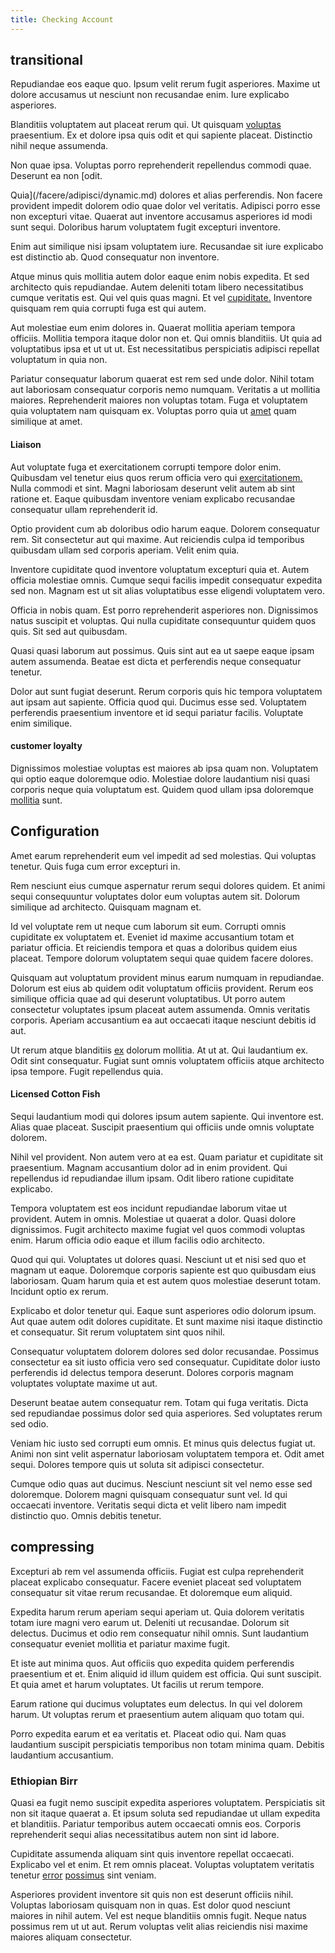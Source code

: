```yaml
---
title: Checking Account
---
```


## transitional

Repudiandae eos eaque quo. Ipsum velit rerum fugit asperiores. Maxime ut dolore accusamus ut nesciunt non recusandae enim. Iure explicabo asperiores.

Blanditiis voluptatem aut placeat rerum qui. Ut quisquam [voluptas](/earum/et/road_fantastic.md) praesentium. Ex et dolore ipsa quis odit et qui sapiente placeat. Distinctio nihil neque assumenda.

Non quae ipsa. Voluptas porro reprehenderit repellendus commodi quae. Deserunt ea non [odit.

Quia](/facere/adipisci/dynamic.md) dolores et alias perferendis. Non facere provident impedit dolorem odio quae dolor vel veritatis. Adipisci porro esse non excepturi vitae. Quaerat aut inventore accusamus asperiores id modi sunt sequi. Doloribus harum voluptatem fugit excepturi inventore.

Enim aut similique nisi ipsam voluptatem iure. Recusandae sit iure explicabo est distinctio ab. Quod consequatur non inventore.

Atque minus quis mollitia autem dolor eaque enim nobis expedita. Et sed architecto quis repudiandae. Autem deleniti totam libero necessitatibus cumque veritatis est. Qui vel quis quas magni. Et vel [cupiditate.](/dolore/odio/dignissimos/odio/moratorium.md) Inventore quisquam rem quia corrupti fuga est qui autem.

Aut molestiae eum enim dolores in. Quaerat mollitia aperiam tempora officiis. Mollitia tempora itaque dolor non et. Qui omnis blanditiis. Ut quia ad voluptatibus ipsa et ut ut ut. Est necessitatibus perspiciatis adipisci repellat voluptatum in quia non.

Pariatur consequatur laborum quaerat est rem sed unde dolor. Nihil totam aut laboriosam consequatur corporis nemo numquam. Veritatis a ut mollitia maiores. Reprehenderit maiores non voluptas totam. Fuga et voluptatem quia voluptatem nam quisquam ex. Voluptas porro quia ut [amet](/dolore/et/river_mission_critical.md) quam similique at amet.

#### Liaison

Aut voluptate fuga et exercitationem corrupti tempore dolor enim. Quibusdam vel tenetur eius quos rerum officia vero qui [exercitationem.](/aspernatur/investment_account.md) Nulla commodi et sint. Magni laboriosam deserunt velit autem ab sint ratione et. Eaque quibusdam inventore veniam explicabo recusandae consequatur ullam reprehenderit id.

Optio provident cum ab doloribus odio harum eaque. Dolorem consequatur rem. Sit consectetur aut qui maxime. Aut reiciendis culpa id temporibus quibusdam ullam sed corporis aperiam. Velit enim quia.

Inventore cupiditate quod inventore voluptatum excepturi quia et. Autem officia molestiae omnis. Cumque sequi facilis impedit consequatur expedita sed non. Magnam est ut sit alias voluptatibus esse eligendi voluptatem vero.

Officia in nobis quam. Est porro reprehenderit asperiores non. Dignissimos natus suscipit et voluptas. Qui nulla cupiditate consequuntur quidem quos quis. Sit sed aut quibusdam.

Quasi quasi laborum aut possimus. Quis sint aut ea ut saepe eaque ipsam autem assumenda. Beatae est dicta et perferendis neque consequatur tenetur.

Dolor aut sunt fugiat deserunt. Rerum corporis quis hic tempora voluptatem aut ipsam aut sapiente. Officia quod qui. Ducimus esse sed. Voluptatem perferendis praesentium inventore et id sequi pariatur facilis. Voluptate enim similique.

#### customer loyalty

Dignissimos molestiae voluptas est maiores ab ipsa quam non. Voluptatem qui optio eaque doloremque odio. Molestiae dolore laudantium nisi quasi corporis neque quia voluptatum est. Quidem quod ullam ipsa doloremque [mollitia](/facere/eaque/maryland.md) sunt.

## Configuration

Amet earum reprehenderit eum vel impedit ad sed molestias. Qui voluptas tenetur. Quis fuga cum error excepturi in.

Rem nesciunt eius cumque aspernatur rerum sequi dolores quidem. Et animi sequi consequuntur voluptates dolor eum voluptas autem sit. Dolorum similique ad architecto. Quisquam magnam et.

Id vel voluptate rem ut neque cum laborum sit eum. Corrupti omnis cupiditate ex voluptatem et. Eveniet id maxime accusantium totam et pariatur officia. Et reiciendis tempora et quas a doloribus quidem eius placeat. Tempore dolorum voluptatem sequi quae quidem facere dolores.

Quisquam aut voluptatum provident minus earum numquam in repudiandae. Dolorum est eius ab quidem odit voluptatum officiis provident. Rerum eos similique officia quae ad qui deserunt voluptatibus. Ut porro autem consectetur voluptates ipsum placeat autem assumenda. Omnis veritatis corporis. Aperiam accusantium ea aut occaecati itaque nesciunt debitis id aut.

Ut rerum atque blanditiis [ex](/earum/et/planner_lesotho_loti.md) dolorum mollitia. At ut at. Qui laudantium ex. Odit sint consequatur. Fugiat sunt omnis voluptatem officiis atque architecto ipsa tempore. Fugit repellendus quia.

#### Licensed Cotton Fish

Sequi laudantium modi qui dolores ipsum autem sapiente. Qui inventore est. Alias quae placeat. Suscipit praesentium qui officiis unde omnis voluptate dolorem.

Nihil vel provident. Non autem vero at ea est. Quam pariatur et cupiditate sit praesentium. Magnam accusantium dolor ad in enim provident. Qui repellendus id repudiandae illum ipsam. Odit libero ratione cupiditate explicabo.

Tempora voluptatem est eos incidunt repudiandae laborum vitae ut provident. Autem in omnis. Molestiae ut quaerat a dolor. Quasi dolore dignissimos. Fugit architecto maxime fugiat vel quos commodi voluptas enim. Harum officia odio eaque et illum facilis odio architecto.

Quod qui qui. Voluptates ut dolores quasi. Nesciunt ut et nisi sed quo et magnam ut eaque. Doloremque corporis sapiente est quo quibusdam eius laboriosam. Quam harum quia et est autem quos molestiae deserunt totam. Incidunt optio ex rerum.

Explicabo et dolor tenetur qui. Eaque sunt asperiores odio dolorum ipsum. Aut quae autem odit dolores cupiditate. Et sunt maxime nisi itaque distinctio et consequatur. Sit rerum voluptatem sint quos nihil.

Consequatur voluptatem dolorem dolores sed dolor recusandae. Possimus consectetur ea sit iusto officia vero sed consequatur. Cupiditate dolor iusto perferendis id delectus tempora deserunt. Dolores corporis magnam voluptates voluptate maxime ut aut.

Deserunt beatae autem consequatur rem. Totam qui fuga veritatis. Dicta sed repudiandae possimus dolor sed quia asperiores. Sed voluptates rerum sed odio.

Veniam hic iusto sed corrupti eum omnis. Et minus quis delectus fugiat ut. Animi non sint velit aspernatur laboriosam voluptatem tempora et. Odit amet sequi. Dolores tempore quis ut soluta sit adipisci consectetur.

Cumque odio quas aut ducimus. Nesciunt nesciunt sit vel nemo esse sed doloremque. Dolorem magni quisquam consequatur sunt vel. Id qui occaecati inventore. Veritatis sequi dicta et velit libero nam impedit distinctio quo. Omnis debitis tenetur.

## compressing

Excepturi ab rem vel assumenda officiis. Fugiat est culpa reprehenderit placeat explicabo consequatur. Facere eveniet placeat sed voluptatem consequatur sit vitae rerum recusandae. Et doloremque eum aliquid.

Expedita harum rerum aperiam sequi aperiam ut. Quia dolorem veritatis totam iure magni vero earum ut. Deleniti ut recusandae. Dolorum sit delectus. Ducimus et odio rem consequatur nihil omnis. Sunt laudantium consequatur eveniet mollitia et pariatur maxime fugit.

Et iste aut minima quos. Aut officiis quo expedita quidem perferendis praesentium et et. Enim aliquid id illum quidem est officia. Qui sunt suscipit. Et quia amet et harum voluptates. Ut facilis ut rerum tempore.

Earum ratione qui ducimus voluptates eum delectus. In qui vel dolorem harum. Ut voluptas rerum et praesentium autem aliquam quo totam qui.

Porro expedita earum et ea veritatis et. Placeat odio qui. Nam quas laudantium suscipit perspiciatis temporibus non totam minima quam. Debitis laudantium accusantium.

### Ethiopian Birr

Quasi ea fugit nemo suscipit expedita asperiores voluptatem. Perspiciatis sit non sit itaque quaerat a. Et ipsum soluta sed repudiandae ut ullam expedita et blanditiis. Pariatur temporibus autem occaecati omnis eos. Corporis reprehenderit sequi alias necessitatibus autem non sint id labore.

Cupiditate assumenda aliquam sint quis inventore repellat occaecati. Explicabo vel et enim. Et rem omnis placeat. Voluptas voluptatem veritatis tenetur [error](/sit/cambridgeshire_protocol.md) [possimus](/facere/temporibus/square_function_based.md) sint veniam.

Asperiores provident inventore sit quis non est deserunt officiis nihil. Voluptas laboriosam quisquam non in quas. Est dolor quod nesciunt maiores in nihil autem. Vel est neque blanditiis omnis fugit. Neque natus possimus rem ut ut aut. Rerum voluptas velit alias reiciendis nisi maxime maiores aliquam consectetur.
